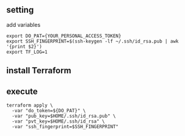 ## setting
add variables 
```
export DO_PAT={YOUR_PERSONAL_ACCESS_TOKEN}
export SSH_FINGERPRINT=$(ssh-keygen -lf ~/.ssh/id_rsa.pub | awk '{print $2}')
export TF_LOG=1
```
## install Terraform

## execute
```
terraform apply \
  -var "do_token=${DO_PAT}" \
  -var "pub_key=$HOME/.ssh/id_rsa.pub" \
  -var "pvt_key=$HOME/.ssh/id_rsa" \
  -var "ssh_fingerprint=$SSH_FINGERPRINT"
```
